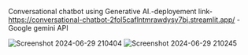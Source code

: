 Conversational chatbot using Generative AI.-deployement link-https://conversational-chatbot-2fol5caflntmrawdysy7bj.streamlit.app/
-Google gemini API

![Screenshot 2024-06-29 210404](https://github.com/Piyush5madhukar/Conversational-Chatbot/assets/105438331/24378175-74cb-42e8-8582-1b94f1668d9b)
![Screenshot 2024-06-29 210245](https://github.com/Piyush5madhukar/Conversational-Chatbot/assets/105438331/e7c79600-55ad-4361-bb24-6dc7574769e4)

